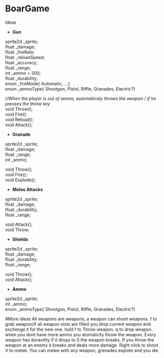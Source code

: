 # BoarGame

Ideas

- **Gun**

sprite2d _sprite;<br />
float _damage;<br />
float _fireRate;<br />
float _reloadSpeed;<br />
float _accuracy;<br />
float _range;<br />
int _ammo = 300;<br />
float _durability;<br />
enum _fireMode{ Automatic, ...}<br />
enum _ammoType{ Shootgun, Pistol, Riffle, Granades, Electric?}<br />

_//When the player is out of ammo, automaticaly throws the weapon / if he presses the throw key_<br />
void Throw();<br />
void Fire();<br />
void Reload();<br />
void Attack();<br />

- **Granade**

sprite2d _sprite;<br />
float _damage;<br />
float _range;<br />
int _ammo;<br />

void Throw();<br />
void Fire();<br />
void Explode();<br />

- **Melee Attacks**

sprite2d _sprite;<br />
float _damage;<br />
float _durability;<br />
float _range;<br />

void Attack();<br />
void Throw;<br />

- **Shields**

sprite2d _sprite;<br />
float _damage;<br />
float _durability;<br />
float _range;<br />

void Throw();<br />
void Attack();<br />

- **Ammo**

sprite2d _sprite;<br />
int _ammo;<br />
enum _ammoType{ Shootgun, Pistol, Riffle, Granades, Electric?}<br />

#More ideas
All weapons are weapons, a weapon can shoot weapons.
f to grab weapon/if all weapon slots are filled you drop current weapon and exchenge it for the new one.
hold f to Throw weapon.
q to drop weapon.
when you dont have more ammo you atomaticlly throw the weapon.
Every weapon has duravility if it drops to 0 the weapon breaks.
If you throw the weapon at an enemy it breaks and deals more damage.
Right click to shoot.
V to melee.
You can melee with any weapon, grenades explote and you die

